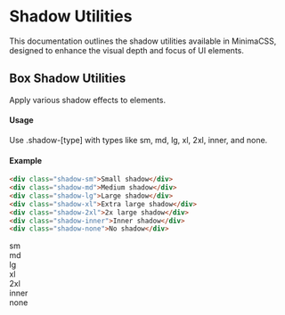 
# Shadow Utilities

This documentation outlines the shadow utilities available in MinimaCSS, designed to enhance the visual depth and focus of UI elements.

## Box Shadow Utilities
Apply various shadow effects to elements.

 #### Usage
Use .shadow-[type] with types like sm, md, lg, xl, 2xl, inner, and none.

#### Example
```html
<div class="shadow-sm">Small shadow</div>
<div class="shadow-md">Medium shadow</div>
<div class="shadow-lg">Large shadow</div>
<div class="shadow-xl">Extra large shadow</div>
<div class="shadow-2xl">2x large shadow</div>
<div class="shadow-inner">Inner shadow</div>
<div class="shadow-none">No shadow</div>

```
<div class="component-preview ">
<div class="shadow-sm w-6 h-3 surface-tertiary rounded-md position-relative"><span class="center-absolute">sm</span></div>
<div class="shadow-md w-6 h-3 surface-tertiary rounded-md position-relative surface-secondary"><span class="center-absolute">md</span></div>
<div class="shadow-lg w-6 h-3 surface-tertiary rounded-md position-relative surface-secondary"><span class="center-absolute">lg</span></div>
<div class="shadow-xl w-6 h-3 surface-tertiary rounded-md position-relative surface-secondary"><span class="center-absolute">xl</span></div>
<div class="shadow-2xl w-6 h-3 surface-tertiary rounded-md position-relative surface-secondary"><span class="center-absolute">2xl</span></div>
<div class="shadow-inner w-6 h-3 surface-tertiary rounded-md position-relative surface-secondary"><span class="center-absolute">inner</span></div>
<div class="shadow-none w-6 h-3 surface-tertiary rounded-md position-relative surface-secondary"><span class="center-absolute">none</span></div>
</div>

